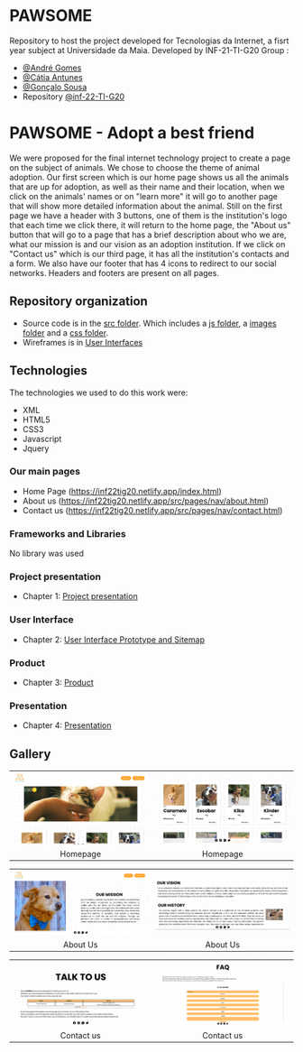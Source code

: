 # PAWSOME

Repository to host the project developed for Tecnologias da Internet, a fisrt year subject at Universidade da Maia. Developed by INF-21-TI-G20 Group :

- [@André Gomes](https://github.com/aasfg)
- [@Cátia Antunes](https://github.com/CatiaAntunes)
- [@Gonçalo Sousa](https://github.com/MrcWithAMouth)
- Repository [@inf-22-TI-G20](https://github.com/INF22TIG20/Report_TIM1)

# PAWSOME - Adopt a best friend

We were proposed for the final internet technology project to create a page on the subject of animals. We chose to choose the theme of animal adoption.
Our first screen which is our home page shows us all the animals that are up for adoption, as well as their name and their location, when we click on the animals' names or on "learn more" it will go to another page that will show more detailed information about the animal. Still on the first page we have a header with 3 buttons, one of them is the institution's logo that each time we click there, it will return to the home page, the "About us" button that will go to a page that has a brief description about who we are, what our mission is and our vision as an adoption institution. If we click on "Contact us" which is our third page, it has all the institution's contacts and a form.
We also have our footer that has 4 icons to redirect to our social networks.
Headers and footers are present on all pages.

## Repository organization

- Source code is in the [src folder](src/). Which includes a [js folder](src/js), a [images folder](src/images) and a [css folder](src/css).
- Wireframes is in [User Interfaces](docs/UserInterface/)

## Technologies

The technologies we used to do this work were:

- XML
- HTML5
- CSS3
- Javascript
- Jquery

### Our main pages

- Home Page (https://inf22tig20.netlify.app/index.html)
- About us (https://inf22tig20.netlify.app/src/pages/nav/about.html)
- Contact us (https://inf22tig20.netlify.app/src/pages/nav/contact.html)

### Frameworks and Libraries

No library was used

### Project presentation

- Chapter 1: [Project presentation](chapter1.md)

### User Interface

- Chapter 2: [User Interface Prototype and Sitemap](chapter2.md)

### Product

- Chapter 3: [Product](chapter3.md)

### Presentation

- Chapter 4: [Presentation](chapter4.md)

## Gallery

|                                                          |                                                          |
| :------------------------------------------------------: | :------------------------------------------------------: |
| ![An alternative description](docs/images/HomePage1.png) | ![An alternative description](docs/images/HomePage2.png) |
|                         Homepage                         |                         Homepage                         |

|                                                         |                                                         |
| :-----------------------------------------------------: | :-----------------------------------------------------: |
| ![An alternative description](docs/images/AboutUS1.png) | ![An alternative description](docs/images/AboutUS2.png) |
|                        About Us                         |                        About Us                         |

|                                                           |                                                           |
| :-------------------------------------------------------: | :-------------------------------------------------------: |
| ![An alternative description](docs/images/ContactUS1.png) | ![An alternative description](docs/images/ContactUS2.png) |
|                        Contact us                         |                        Contact us                         |
